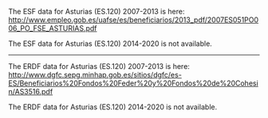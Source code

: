 The ESF data for Asturias (ES.120) 2007-2013 is here: http://www.empleo.gob.es/uafse/es/beneficiarios/2013_pdf/2007ES051PO006_PO_FSE_ASTURIAS.pdf

The ESF data for Asturias (ES.120) 2014-2020 is not available.

------------------------------

The ERDF data for Asturias (ES.120) 2007-2013 is here: http://www.dgfc.sepg.minhap.gob.es/sitios/dgfc/es-ES/Beneficiarios%20Fondos%20Feder%20y%20Fondos%20de%20Cohesin/AS3516.pdf

The ERDF data for Asturias (ES.120) 2014-2020 is not available.
